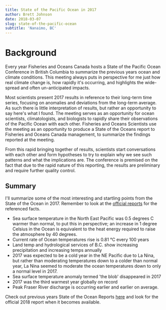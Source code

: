 ```yaml
---
title: State of the Pacific Ocean in 2017
author: Brett Johnson
date: 2018-03-07
slug: state-of-the-pacific-ocean
subtitle: 'Nanaimo, BC'
---
```



# Background

Every year Fisheries and Oceans Canada hosts a State of the Pacific Ocean Conference in British Columbia to summarize the previous years ocean and climate conditions. This meeting always puts in perspective for me just how real climate change is, how rapidly it's occurring, and highlights the wide-spread and often un-anticipated impacts. 

Most scientists present 2017 results in reference to their long-term time series, focusing on anomalies and deviations from the long-term average. As such there is little interpretation of results, but rather an opportunity to say here's what I found. The meeting serves as an opportunity for ocean scientists, climatologists, and biologists to rapidly share their observations of the Pacific Ocean with each other. Fisheries and Oceans Scientists use the meeting as an opportunity to produce a State of the Oceans report to Fisheries and Oceans Canada management, to summarize the findings reported at the meeting. 

From this rapid bringing together of results, scientists start conversations with each other and form hypotheses to try to explain why we see such patterns and what the implications are. The conference is premised on the fact that due to the rapid nature of this reporting, the results are preliminary and require further quality control.

## Summary 

I'll summarize some of the most interesting and startling points from the State of the Ocean in 2017. Remember to look at the [official reports](http://www.dfo-mpo.gc.ca/oceans/publications/index-eng.html) for the referenced facts.

* Sea surface temperature in the North East Pacific was 0.5 degrees C warmer than normal, to put this in perspective; an increase in 1 degree Celsius in the Ocean is equivalent to the heat energy required to raise the atmosphere by 40 degrees.
* Current rate of Ocean temperatures rise is 0.81 °C every 100 years
* Land temp and hydrological services of B.C. show increasing precipitation and increasing temps annually
* 2017 was expected to be a cold year in the NE Pacific due to La Nina, but rather than moderating temperatures down to a colder than normal year, La Nina seemed to moderate the ocean temperatures down to only a normal level in 2017.
* Sea surface temperature anomaly termed 'the blob' disappeared in 2017
* 2017 was the third warmest year globally on record 
* Peak Fraser River discharge is occurring earlier and earlier on average.

Check out previous years State of the Ocean Reports [here](http://www.dfo-mpo.gc.ca/oceans/publications/index-eng.html) and look for the official 2018 report when it becomes available.


 
